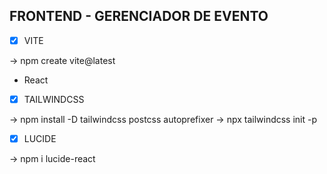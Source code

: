 ## FRONTEND  - GERENCIADOR DE EVENTO

- [X] VITE

-> npm create vite@latest

- React

- [X] TAILWINDCSS

-> npm install -D tailwindcss postcss autoprefixer 
-> npx tailwindcss init -p

- [X] LUCIDE

-> npm i lucide-react

